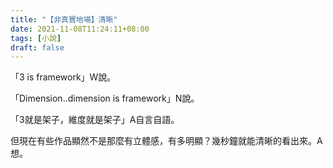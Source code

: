 ```yaml
---
title: "【非真實地場】清晰"
date: 2021-11-08T11:24:11+08:00
tags: [小說]
draft: false
---
```


「3 is framework」W說。  

「Dimension..dimension is framework」N說。  

「3就是架子，維度就是架子」A自言自語。

但現在有些作品顯然不是那麼有立體感，有多明顯？幾秒鐘就能清晰的看出來。A想。  